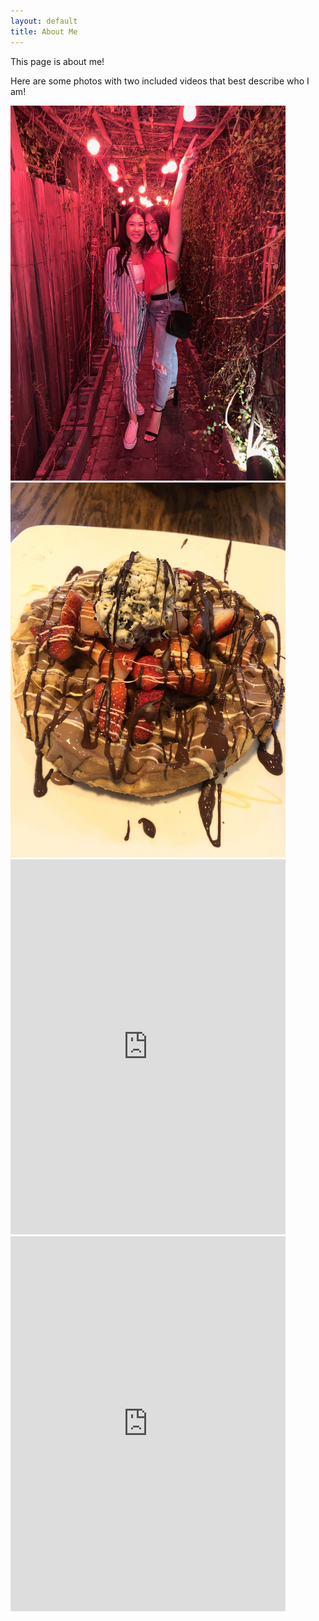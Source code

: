```yaml
---
layout: default
title: About Me
---
```


This page is about me!

Here are some photos with two included videos that best describe who I am! 

<img src="birthday.JPG" width="440" height="600">
<img src="icecream.JPG" width="440" height="600">
<iframe src='https://gfycat.com/ifr/OilyAlertBlacknorwegianelkhound' frameborder='0' scrolling='no' allowfullscreen width='440' height='600'></iframe>
<iframe src='https://gfycat.com/ifr/DopeyApprehensiveFlickertailsquirrel' frameborder='0' scrolling='no' allowfullscreen width='440' height='600'></iframe>


